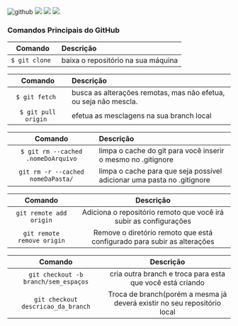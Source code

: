 ![github](https://img.shields.io/badge/GitHub-007?style=for-the-badge&logo=github&style=flat&logoColor=white)
![](https://img.shields.io/badge/-Top%20Comandos-FF0000?logo=Linux&logo=windows)
![](https://img.shields.io/badge/Windows-blue?logo=windows)
![](https://img.shields.io/badge/Linux-purple?logo=linux)

### Comandos Principais do GitHub

|    Comando     | Descrição                          |
|:--------------:|:-----------------------------------|
| `$ git clone ` | baixa o repositório na sua máquina |

|       Comando        | Descrição                                                        |
|:--------------------:|:-----------------------------------------------------------------|
|   `$ git fetch `     | busca as alterações remotas, mas não efetua, ou seja não mescla. |
| `$ git pull origin ` | efetua as mesclagens na sua branch local                         |

|              Comando              | Descrição                                                              |
|:---------------------------------:|:-----------------------------------------------------------------------|
| `$ git rm --cached .nomeDoArquivo` | limpa o cache do git para você inserir o mesmo no .gitignore           |
 |   `git rm -r --cached nomeDaPasta/`  | limpa o cache para que seja possível adicionar uma pasta no .gitignore |

|         Comando         |                                      Descrição                          |
|:-----------------------:|:-----------------------------------------------------------------------:|
| `git remote add origin` |    Adiciona o repositório remoto que você irá subir as configurações    |
| `git remote remove origin`| Remove o diretório remoto que está configurado para subir as alterações |

|                Comando                |                                 Descrição                                 |
|:-------------------------------------:|:-------------------------------------------------------------------------:|
| `git checkout -b  branch/sem_espaços` |         cria outra branch e troca para esta que você está criando         |
|  `git checkout descricao_da_branch`   | Troca de branch(porém a mesma já deverá existir no seu repositório local  |

